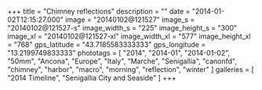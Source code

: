 +++
title = "Chimney reflections"
description = ""
date = "2014-01-02T12:15:27.000"
image = "20140102@121527"
image_s = "20140102@121527-s"
image_width_s = "225"
image_height_s = "300"
image_xl = "20140102@121527-xl"
image_width_xl = "577"
image_height_xl = "768"
gps_latitude = "43.7185583333333"
gps_longitude = "13.2199749833333"
phototags = [ "2014", "2014-01", "2014-01-02", "50mm", "Ancona", "Europe", "Italy", "Marche", "Senigallia", "canonfd", "chimney", "harbor", "macro", "morning", "reflection", "winter" ]
galleries = [ "2014 Timeline", "Senigallia City and Seaside" ]
+++
